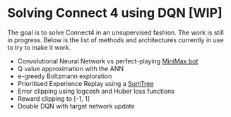 # Solving Connect 4 using DQN [WIP]

The goal is to solve Connect4 in an unsupervised fashion. The work is still in progress. Below is the list of methods and architectures currently in use to try to make it work.

- Convolutional Neural Network vs perfect-playing [MiniMax bot](http://connect4.gamesolver.org/?pos=)
- Q value approximation with the ANN
- e-greedy Boltzmann exploration
- Prioritised Experience Replay using a [SumTree](https://jaromiru.com/2016/11/07/lets-make-a-dqn-double-learning-and-prioritized-experience-replay/)
- Error clipping using logcosh and Huber loss functions
- Reward clipping to [-1, 1]
- Double DQN with target network update
